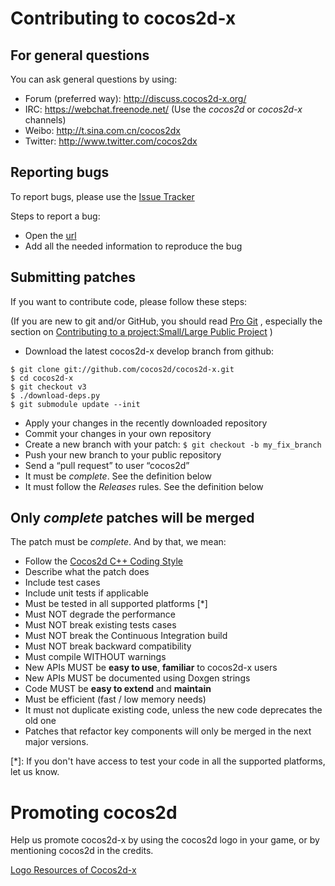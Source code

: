 # Contributing to cocos2d-x


## For general questions


You can ask general questions by using:

-   Forum (preferred way): http://discuss.cocos2d-x.org/
-   IRC: https://webchat.freenode.net/ (Use the *cocos2d* or *cocos2d-x* channels)
-   Weibo: http://t.sina.com.cn/cocos2dx
-   Twitter: http://www.twitter.com/cocos2dx

## Reporting bugs

To report bugs, please use the [Issue Tracker](https://github.com/cocos2d/cocos2d-x/issues)

Steps to report a bug:
* Open the [url](https://github.com/cocos2d/cocos2d-x/issues/new)
* Add all the needed information to reproduce the bug


## Submitting patches

If you want to contribute code, please follow these steps:

(If you are new to git and/or GitHub, you should read [Pro Git](http://progit.org/book/) , especially the section on [Contributing to a project:Small/Large Public Project](http://progit.org/book/ch5-2.html#public_small_project) )

-   Download the latest cocos2d-x develop branch from github:

```
$ git clone git://github.com/cocos2d/cocos2d-x.git
$ cd cocos2d-x
$ git checkout v3
$ ./download-deps.py
$ git submodule update --init
```

-   Apply your changes in the recently downloaded repository
-   Commit your changes in your own repository
-   Create a new branch with your patch: `$ git checkout -b my_fix_branch`
-   Push your new branch to your public repository
-   Send a “pull request” to user “cocos2d”
-   It must be _complete_. See the definition below
-   It must follow the _Releases_ rules. See the definition below

## Only _complete_ patches will be merged

The patch must be _complete_. And by that, we mean:

-   Follow the [Cocos2d C++ Coding Style][1]
-   Describe what the patch does
-   Include test cases
-   Include unit tests if applicable
-   Must be tested in all supported platforms [*]
-   Must NOT degrade the performance
-   Must NOT break existing tests cases
-   Must NOT break the Continuous Integration build
-   Must NOT break backward compatibility
-   Must compile WITHOUT warnings
-   New APIs MUST be **easy to use**, **familiar** to cocos2d-x users
-   New APIs MUST be documented using Doxgen strings
-   Code MUST be **easy to extend** and **maintain**
-   Must be efficient (fast / low memory needs)
-   It must not duplicate existing code, unless the new code deprecates the old one
-   Patches that refactor key components will only be merged in the next major versions.

[*]: If you don't have access to test your code in all the supported platforms, let us know.


# Promoting cocos2d

Help us promote cocos2d-x by using the cocos2d logo in your game, or by mentioning cocos2d in the credits.

[Logo Resources of Cocos2d-x][2]


[1]: https://github.com/cocos2d/cocos2d-x/blob/v3/docs/CODING_STYLE.md
[2]: http://www.cocos2d-x.org/wiki/Logo_Resources_of_Cocos2d-x
